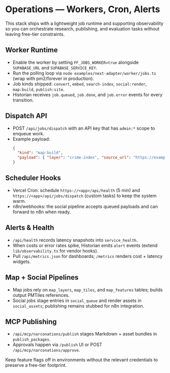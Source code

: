 # Operations — Workers, Cron, Alerts

This stack ships with a lightweight job runtime and supporting observability so you can orchestrate research, publishing, and evaluation tasks without leaving free-tier constraints.

## Worker Runtime

- Enable the worker by setting `FF_JOBS_WORKER=true` alongside `SUPABASE_URL` and `SUPABASE_SERVICE_KEY`.
- Run the polling loop via `node examples/next-adapter/worker/jobs.ts` (wrap with pm2/forever in production).
- Job kinds shipped: `convert`, `embed`, `search-index`, `social:render`, `map:build`, `publish:site`.
- Historian receives `job.queued`, `job.done`, and `job.error` events for every transition.

## Dispatch API

- POST `/api/jobs/dispatch` with an API key that has `admin:*` scope to enqueue work.
- Example payload:
  ```json
  {
    "kind": "map:build",
    "payload": { "layer": "crime-index", "source_url": "https://example.com/crime.geojson" }
  }
  ```

## Scheduler Hooks

- Vercel Cron: schedule `https://<app>/api/health` (5 min) and `https://<app>/api/jobs/dispatch` (custom tasks) to keep the system warm.
- n8n/webhooks: the social pipeline accepts queued payloads and can forward to n8n when ready.

## Alerts & Health

- `/api/health` records latency snapshots into `service_health`.
- When costs or error rates spike, Historian emits `alert` events (extend `lib/observability.ts` for vendor hooks).
- Pull `/api/metrics.json` for dashboards; `/metrics` renders cost + latency widgets.

## Map + Social Pipelines

- Map jobs rely on `map_layers`, `map_tiles`, and `map_features` tables; builds output PMTiles references.
- Social jobs stage entries in `social_queue` and render assets in `social_assets`; publishing remains stubbed for n8n integration.

## MCP Publishing

- `/api/mcp/narconations/publish` stages Markdown + asset bundles in `publish_packages`.
- Approvals happen via `/publish` UI or POST `/api/mcp/narconations/approve`.

Keep feature flags off in environments without the relevant credentials to preserve a free-tier footprint.
